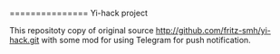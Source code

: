 ===============
Yi-hack project


This repositoty copy of original source http://github.com/fritz-smh/yi-hack.git with some mod for using Telegram for push notification.
    
